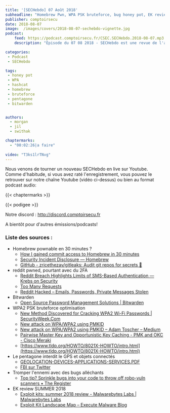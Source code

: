 ```yaml
---
title: '[SECHebdo] 07 Août 2018'
subheadline: "Homebrew Pwn, WPA PSK bruteforce, bug honey pot, EK review, Pentagone & GPS, Bitwarden etc."
publisher: comptoirsecu
date: 2018-08-07
image:  /images/covers/2018-08-07-sechebdo-vignette.jpg
podcast:
    feed: https://podcast.comptoirsecu.fr/CSEC.SECHebdo.2018-08-07.mp3
    description: "Épisode du 07 08 2018 - SECHebdo est une revue de l'actualité cybersécurité réalisée en live sur Youtube, généralement le mardi soir."

categories:
 - Podcast
 - SECHebdo

tags:
 - honey pot
 - WPA
 - hashcat
 - homebrew
 - bruteforce 
 - pentagone
 - bitwarden


authors:
  - morgan
  - jil
  - swithak

chaptermarks:
  - "00:02:26|a faire"
  
video: "T3ks1lrTNvg"
---
```


Nous venons de tourner un nouveau SECHebdo en live sur Youtube. Comme d'habitude, si vous avez raté l'enregistrement, vous pouvez le retrouver sur notre chaîne Youtube (vidéo ci-dessus) ou bien au format podcast audio:

{{< chaptermarks >}}

{{< podigee >}}

Notre discord : <http://discord.comptoirsecu.fr>

A bientôt pour d'autres émissions/podcasts!

### Liste des sources :

*  Homebrew pownable en 30 minutes ?
	* [How I gained commit access to Homebrew in 30 minutes](https://medium.com/@vesirin/how-i-gained-commit-access-to-homebrew-in-30-minutes-2ae314df03ab)
	* [Security Incident Disclosure — Homebrew](https://brew.sh/2018/08/05/security-incident-disclosure/)
	* [GitHub - zricethezav/gitleaks: Audit git repos for secrets 🔑](https://github.com/zricethezav/gitleaks)
*  reddit pwned, pourtant avec du 2FA
	* [Reddit Breach Highlights Limits of SMS-Based Authentication —  Krebs on Security](https://krebsonsecurity.com/2018/08/reddit-breach-highlights-limits-of-sms-based-authentication/)
	* [Too Many Requests](https://www.reddit.com/r/announcements/comments/93qnm5/we_had_a_security_incident_heres_what_you_need_to/#ampf=undefined)
	* [Reddit Hacked – Emails, Passwords, Private Messages Stolen](https://amp.thehackernews.com/thn/2018/08/hack-reddit-account.html)
*  Bitwarden
	* [Open Source Password Management Solutions | Bitwarden](https://bitwarden.com/)
*  WPA2 PSK bruteforce optimisation
	* [New Method Discovered for Cracking WPA2 Wi-Fi Passwords | SecurityWeek.Com](https://www.securityweek.com/new-method-discovered-cracking-wpa2-wi-fi-passwords)
	* [New attack on WPA/WPA2 using PMKID](https://hashcat.net/forum/thread-7717.html)
	* [New attack on WPA/WPA2 using PMKID – Adam Toscher – Medium](https://medium.com/@adam.toscher/new-attack-on-wpa-wpa2-using-pmkid-96c3119f7f99)
	* [Pairwise Master Key and Opportunistic Key Caching - PMK and OKC - Cisco Meraki](https://documentation.meraki.com/MR/WiFi_Basics_and_Best_Practices/Pairwise_Master_Key_and_Opportunistic_Key_Caching_-_PMK_and_OKC)
	* [https://www.tldp.org/HOWTO/8021X-HOWTO/intro.html](https://www.tldp.org/HOWTO/8021X-HOWTO/intro.html)
*  Le pentagone interdit le GPS et objets connectés 
	* [GEOLOCATION-DEVICES-APPLICATIONS-SERVICES.PDF](https://media.defense.gov/2018/Aug/06/2001951064/-1/-1/1/GEOLOCATION-DEVICES-APPLICATIONS-SERVICES.PDF)
	* [FBI sur Twitter](https://twitter.com/FBI/status/1025471422506905601)
*  Tromper l'ennemi avec des bugs alléchants
	* [Top tip? Sprinkle bugs into your code to throw off robo-vuln scanners • The Register](https://www.theregister.co.uk/2018/08/07/chaff_confuse_automated_vulnerability_scanners/)
*  EK review SUMMER 2018
	* [Exploit kits: summer 2018 review - Malwarebytes Labs | Malwarebytes Labs](https://blog.malwarebytes.com/threat-analysis/2018/08/exploit-kits-summer-2018-review/)
	* [Exploit Kit Landscape Map – Execute Malware Blog](https://executemalware.com/?page_id=320)
